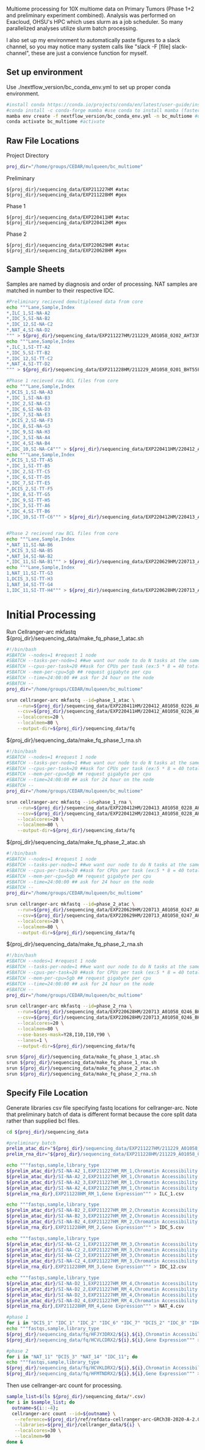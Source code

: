 
Multiome processing for 10X multiome data on Primary Tumors (Phase 1+2 and preliminary experiment combined).
Analysis was performed on Exacloud, OHSU's HPC which uses slurm as a job scheduler. So many parallelized analyses utilize slurm batch processing.

I also set up my environment to automatically paste figures to a slack channel, so you may notice many system calls like "slack -F [file] slack-channel", these are just a convience function for myself. 


## Set up environment
Use ./nextflow_version/bc_conda_env.yml to set up proper conda environment.

```bash
#install conda https://conda.io/projects/conda/en/latest/user-guide/install/index.html
#conda install -c conda-forge mamba #use conda to install mamba (faster solver)
mamba env create -f nextflow_version/bc_conda_env.yml -n bc_multiome #use mamba to install environment
conda activate bc_multiome #activate
```

## Raw File Locations

Project Directory
```bash
proj_dir="/home/groups/CEDAR/mulqueen/bc_multiome"
```
Preliminary
```
${proj_dir}/sequencing_data/EXP211227HM #atac
${proj_dir}/sequencing_data/EXP211228HM #gex
```

Phase 1
```
${proj_dir}/sequencing_data/EXP220411HM #atac
${proj_dir}/sequencing_data/EXP220412HM #gex
```

Phase 2
```
${proj_dir}/sequencing_data/EXP220629HM #atac
${proj_dir}/sequencing_data/EXP220628HM #gex
```

## Sample Sheets
Samples are named by diagnosis and order of processing. NAT samples are matched in number to their respective IDC.

```bash
#Preliminary recieved demultiplexed data from core
echo """Lane,Sample,Index
*,ILC_1,SI-NA-A2
*,IDC_5,SI-NA-B2
*,IDC_12,SI-NA-C2
*,NAT_4,SI-NA-D2
""" > ${proj_dir}/sequencing_data/EXP211227HM/211229_A01058_0202_AHT33MDRXY/multiome_atac.csv
echo """Lane,Sample,Index
*,ILC_1,SI-TT-A2
*,IDC_5,SI-TT-B2
*,IDC_12,SI-TT-C2
*,NAT_4,SI-TT-D2
""" > ${proj_dir}/sequencing_data/EXP211228HM/211229_A01058_0201_BHT55FDRXY/multiome_rna.csv

#Phase 1 recieved raw BCL files from core
echo """Lane,Sample,Index
*,DCIS_1,SI-NA-A3
*,IDC_1,SI-NA-B3
*,IDC_2,SI-NA-C3
*,IDC_6,SI-NA-D3
*,IDC_7,SI-NA-E3
*,DCIS_2,SI-NA-F3
*,IDC_8,SI-NA-G3
*,IDC_9,SI-NA-H3
*,IDC_3,SI-NA-A4
*,IDC_4,SI-NA-B4
*,IDC_10,SI-NA-C4""" > ${proj_dir}/sequencing_data/EXP220411HM/220412_A01058_0226_AHCVKLDRX2-raw/multiome_atac.csv
echo """Lane,Sample,Index
*,DCIS_1,SI-TT-A5
*,IDC_1,SI-TT-B5
*,IDC_2,SI-TT-C5
*,IDC_6,SI-TT-D5
*,IDC_7,SI-TT-E5
*,DCIS_2,SI-TT-F5
*,IDC_8,SI-TT-G5
*,IDC_9,SI-TT-H5
*,IDC_3,SI-TT-A6
*,IDC_4,SI-TT-B6
*,IDC_10,SI-TT-C6""" > ${proj_dir}/sequencing_data/EXP220412HM/220413_A01058_0228_AHCVLCDRX2-raw/multiome_rna.csv


#Phase 2 recieved raw BCL files from core
echo """Lane,Sample,Index
*,NAT_11,SI-NA-B6
*,DCIS_3,SI-NA-B5
*,NAT_14,SI-NA-B2
*,IDC_11,SI-NA-B1""" > ${proj_dir}/sequencing_data/EXP220629HM/220713_A01058_0247_AHFJY3DRX2/multiome_atac.csv
echo """Lane,Sample,Index
1,NAT_11,SI-TT-G3
1,DCIS_3,SI-TT-H3
1,NAT_14,SI-TT-G4
1,IDC_11,SI-TT-H4""" > ${proj_dir}/sequencing_data/EXP220628HM/220713_A01058_0246_BHFMTNDRX2/multiome_rna.csv

```

# Initial Processing

Run Cellranger-arc mkfastq
${proj_dir}/sequencing_data/make_fq_phase_1_atac.sh
```bash
#!/bin/bash
#SBATCH --nodes=1 #request 1 node
#SBATCH --tasks-per-node=1 ##we want our node to do N tasks at the same time
#SBATCH --cpus-per-task=20 ##ask for CPUs per task (ex:5 * 8 = 40 total requested CPUs)
#SBATCH --mem-per-cpu=5gb ## request gigabyte per cpu
#SBATCH --time=24:00:00 ## ask for 24 hour on the node
#SBATCH --
proj_dir="/home/groups/CEDAR/mulqueen/bc_multiome"

srun cellranger-arc mkfastq --id=phase_1_atac \
	--run=${proj_dir}/sequencing_data/EXP220411HM/220412_A01058_0226_AHCVKLDRX2-raw \
	--csv=${proj_dir}/sequencing_data/EXP220411HM/220412_A01058_0226_AHCVKLDRX2-raw/multiome_atac.csv \
	--localcores=20 \
	--localmem=80 \
	--output-dir=${proj_dir}/sequencing_data/fq
```
${proj_dir}/sequencing_data/make_fq_phase_1_rna.sh
```bash
#!/bin/bash
#SBATCH --nodes=1 #request 1 node
#SBATCH --tasks-per-node=1 ##we want our node to do N tasks at the same time
#SBATCH --cpus-per-task=20 ##ask for CPUs per task (ex:5 * 8 = 40 total requested CPUs)
#SBATCH --mem-per-cpu=5gb ## request gigabyte per cpu
#SBATCH --time=24:00:00 ## ask for 24 hour on the node
#SBATCH --
proj_dir="/home/groups/CEDAR/mulqueen/bc_multiome"

srun cellranger-arc mkfastq --id=phase_1_rna \
	--run=${proj_dir}/sequencing_data/EXP220412HM/220413_A01058_0228_AHCVLCDRX2-raw \
	--csv=${proj_dir}/sequencing_data/EXP220412HM/220413_A01058_0228_AHCVLCDRX2-raw/multiome_rna.csv \
	--localcores=20 \
	--localmem=80 \
	--output-dir=${proj_dir}/sequencing_data/fq
```

${proj_dir}/sequencing_data/make_fq_phase_2_atac.sh
```bash
#!/bin/bash
#SBATCH --nodes=1 #request 1 node
#SBATCH --tasks-per-node=1 ##we want our node to do N tasks at the same time
#SBATCH --cpus-per-task=20 ##ask for CPUs per task (ex:5 * 8 = 40 total requested CPUs)
#SBATCH --mem-per-cpu=5gb ## request gigabyte per cpu
#SBATCH --time=24:00:00 ## ask for 24 hour on the node
#SBATCH --
proj_dir="/home/groups/CEDAR/mulqueen/bc_multiome"

srun cellranger-arc mkfastq --id=phase_2_atac \
	--run=${proj_dir}/sequencing_data/EXP220629HM/220713_A01058_0247_AHFJY3DRX2 \
	--csv=${proj_dir}/sequencing_data/EXP220629HM/220713_A01058_0247_AHFJY3DRX2/multiome_atac.csv \
	--localcores=20 \
	--localmem=80 \
	--output-dir=${proj_dir}/sequencing_data/fq
```
${proj_dir}/sequencing_data/make_fq_phase_2_rna.sh
```bash
#!/bin/bash
#SBATCH --nodes=1 #request 1 node
#SBATCH --tasks-per-node=1 ##we want our node to do N tasks at the same time
#SBATCH --cpus-per-task=20 ##ask for CPUs per task (ex:5 * 8 = 40 total requested CPUs)
#SBATCH --mem-per-cpu=5gb ## request gigabyte per cpu
#SBATCH --time=24:00:00 ## ask for 24 hour on the node
#SBATCH --
proj_dir="/home/groups/CEDAR/mulqueen/bc_multiome"

srun cellranger-arc mkfastq --id=phase_2_rna \
	--run=${proj_dir}/sequencing_data/EXP220628HM/220713_A01058_0246_BHFMTNDRX2 \
	--csv=${proj_dir}/sequencing_data/EXP220628HM/220713_A01058_0246_BHFMTNDRX2/multiome_rna.csv \
	--localcores=20 \
	--localmem=80 \
	--use-bases-mask=Y28,I10,I10,Y90 \
	--lanes=1 \
	--output-dir=${proj_dir}/sequencing_data/fq
```

```bash
srun ${proj_dir}/sequencing_data/make_fq_phase_1_atac.sh
srun ${proj_dir}/sequencing_data/make_fq_phase_1_rna.sh
srun ${proj_dir}/sequencing_data/make_fq_phase_2_atac.sh
srun ${proj_dir}/sequencing_data/make_fq_phase_2_rna.sh
```
## Specify File Location
Generate libraries csv file specifying fastq locations for cellranger-arc. Note that preliminary batch of data is different format because the core split data rather than supplied bcl files.

```bash
cd ${proj_dir}/sequencing_data

#preliminary batch
prelim_atac_dir="${proj_dir}/sequencing_data/EXP211227HM/211229_A01058_0202_AHT33MDRXY/EXP211227HM"
prelim_rna_dir="${proj_dir}/sequencing_data/EXP211228HM/211229_A01058_0201_BHT55FDRXY/EXP211228HM"

echo """fastqs,sample,library_type
${prelim_atac_dir}/SI-NA-A2_1,EXP211227HM_RM_1,Chromatin Accessibility
${prelim_atac_dir}/SI-NA-A2_2,EXP211227HM_RM_1,Chromatin Accessibility
${prelim_atac_dir}/SI-NA-A2_3,EXP211227HM_RM_1,Chromatin Accessibility
${prelim_atac_dir}/SI-NA-A2_4,EXP211227HM_RM_1,Chromatin Accessibility
${prelim_rna_dir},EXP211228HM_RM_1,Gene Expression""" > ILC_1.csv

echo """fastqs,sample,library_type
${prelim_atac_dir}/SI-NA-B2_2,EXP211227HM_RM_2,Chromatin Accessibility
${prelim_atac_dir}/SI-NA-B2_3,EXP211227HM_RM_2,Chromatin Accessibility
${prelim_atac_dir}/SI-NA-B2_4,EXP211227HM_RM_2,Chromatin Accessibility
${prelim_rna_dir},EXP211228HM_RM_2,Gene Expression""" > IDC_5.csv

echo """fastqs,sample,library_type
${prelim_atac_dir}/SI-NA-C2_1,EXP211227HM_RM_3,Chromatin Accessibility
${prelim_atac_dir}/SI-NA-C2_2,EXP211227HM_RM_3,Chromatin Accessibility
${prelim_atac_dir}/SI-NA-C2_3,EXP211227HM_RM_3,Chromatin Accessibility
${prelim_atac_dir}/SI-NA-C2_4,EXP211227HM_RM_3,Chromatin Accessibility
${prelim_rna_dir},EXP211228HM_RM_3,Gene Expression""" > IDC_12.csv

echo """fastqs,sample,library_type
${prelim_atac_dir}/SI-NA-D2_1,EXP211227HM_RM_4,Chromatin Accessibility
${prelim_atac_dir}/SI-NA-D2_2,EXP211227HM_RM_4,Chromatin Accessibility
${prelim_atac_dir}/SI-NA-D2_3,EXP211227HM_RM_4,Chromatin Accessibility
${prelim_atac_dir}/SI-NA-D2_4,EXP211227HM_RM_4,Chromatin Accessibility
${prelim_rna_dir},EXP211228HM_RM_4,Gene Expression""" > NAT_4.csv

#phase 1
for i in "DCIS_1" "IDC_1" "IDC_2" "IDC_6" "IDC_7" "DCIS_2" "IDC_8" "IDC_9" "IDC_3" "IDC_4" "IDC_10"; do
echo """fastqs,sample,library_type
${proj_dir}/sequencing_data/fq/HFJY3DRX2/${i},${i},Chromatin Accessibility
${proj_dir}/sequencing_data/fq/HCVLCDRX2/${i},${i},Gene Expression""" > ${i}.csv ; done

#phase 2
for i in "NAT_11" "DCIS_3" "NAT_14" "IDC_11"; do
echo """fastqs,sample,library_type
${proj_dir}/sequencing_data/fq/HCVKLDRX2/${i},${i},Chromatin Accessibility
${proj_dir}/sequencing_data/fq/HFMTNDRX2/${i},${i},Gene Expression""" > ${i}.csv ; done

```



Then use cellranger-arc count for processing.
```bash
sample_list=$(ls ${proj_dir}/sequencing_data/*.csv)
for i in $sample_list; do
  outname=${i::-4};
  cellranger-arc count --id=${outname} \
   --reference=${proj_dir}/ref/refdata-cellranger-arc-GRCh38-2020-A-2.0.0 \
   --libraries=${proj_dir}/cellranger_data/${i} \
   --localcores=30 \
   --localmem=90 
done &

```
